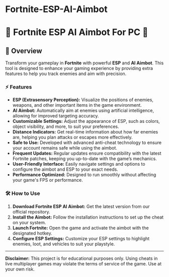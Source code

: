 # Fortnite-ESP-AI-Aimbot
# 🚀 Fortnite ESP AI Aimbot For PC 🚀

## 📜 Overview

Transform your gameplay in **Fortnite** with powerful **ESP** and **AI Aimbot**. This tool is designed to enhance your gaming experience by providing extra features to help you track enemies and aim with precision.

### ⚡ Features

- **ESP (Extrasensory Perception):** Visualize the positions of enemies, weapons, and other important items in the game environment.
- **AI Aimbot:** Automatically aim at enemies using artificial intelligence, allowing for improved targeting accuracy.
- **Customizable Settings:** Adjust the appearance of ESP, such as colors, object visibility, and more, to suit your preferences.
- **Distance Indicators:** Get real-time information about how far enemies are, helping you plan attacks or escapes more effectively.
- **Safe to Use:** Developed with advanced anti-cheat technology to ensure your account remains safe while using the aimbot.
- **Frequent Updates:** Regular updates ensure compatibility with the latest Fortnite patches, keeping you up-to-date with the game’s mechanics.
- **User-Friendly Interface:** Easily navigate settings and options to configure the aimbot and ESP to your exact needs.
- **Performance Optimized:** Designed to run smoothly without affecting your game's FPS or performance.

### 🛠️ How to Use

1. **Download Fortnite ESP AI Aimbot:** Get the latest version from our official repository.
2. **Install the Aimbot:** Follow the installation instructions to set up the cheat on your system.
3. **Launch Fortnite:** Open the game and activate the aimbot with the designated hotkey.
4. **Configure ESP Settings:** Customize your ESP settings to highlight enemies, loot, and vehicles to suit your playstyle.

---

**Disclaimer:** This project is for educational purposes only. Using cheats in live multiplayer games may violate the terms of service of the game. Use at your own risk.
